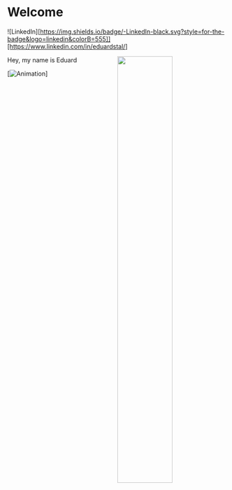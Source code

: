 # Welcome

![LinkedIn][https://img.shields.io/badge/-LinkedIn-black.svg?style=for-the-badge&logo=linkedin&colorB=555]][https://www.linkedin.com/in/eduardstal/]

[<img align="right" width="50%" src="https://github-readme-stats.vercel.app/api?username=eduardstal&theme=dark&show_icons=true">](https://metrics.lecoq.io/ouuan?template=classic)

Hey, my name is Eduard

[![Animation](snake-animation)]



[snake-animation]: https://raw.githubusercontent.com/eduardstal/profile/snake/github-snake.svg
[forks-shield]: https://img.shields.io/github/forks/othneildrew/Best-README-Template.svg?style=for-the-badge
[forks-url]: https://github.com/othneildrew/Best-README-Template/network/members
[stars-shield]: https://img.shields.io/github/stars/othneildrew/Best-README-Template.svg?style=for-the-badge
[stars-url]: https://github.com/othneildrew/Best-README-Template/stargazers
[issues-shield]: https://img.shields.io/github/issues/othneildrew/Best-README-Template.svg?style=for-the-badge
[issues-url]: https://github.com/othneildrew/Best-README-Template/issues
[license-shield]: https://img.shields.io/github/license/othneildrew/Best-README-Template.svg?style=for-the-badge
[license-url]: https://github.com/othneildrew/Best-README-Template/blob/master/LICENSE.txt
[linkedin-shield]: https://img.shields.io/badge/-LinkedIn-black.svg?style=for-the-badge&logo=linkedin&colorB=555
[linkedin-url]: https://linkedin.com/in/othneildrew
[product-screenshot]: images/screenshot.png
